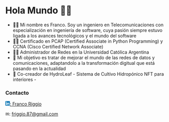 # Hola Mundo 👋😀

- 👨‍🎓 Mi nombre es Franco. Soy un ingeniero en Telecomunicaciones con especialización en ingeniería de software, cuya pasión siempre estuvo ligada a los avances tecnológicos y el mundo del software
- 👨‍💻 Certificado en PCAP (Certified Associate in Python Programming) y CCNA (Cisco Certified Network Associate)
- 👷‍♂️ Administrador de Redes en la Universidad Católica Argentina
- 🥇 Mi objetivo es tratar de mejorar el mundo de las redes de datos y comunicaciones, adaptandolo a la transformación digitual que está pasando en la actualidad
- 🍃 Co-creador de HydroLeaf - Sistema de Cultivo Hidropónico NFT para interiores -

### Contacto
[![linkedin](linkedin_logo.png): Franco Riggio](https://www.linkedin.com/in/franco-andres-riggio/)

✉: friggio.87@gmail.com

